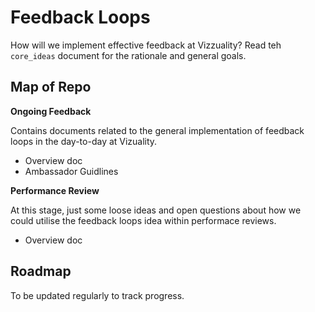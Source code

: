 # Feedback Loops

How will we implement effective feedback at Vizzuality? Read teh `core_ideas` document for the rationale and general goals.

## Map of Repo

**Ongoing Feedback**

Contains documents related to the general implementation of feedback loops in the day-to-day at Vizuality.

* Overview doc
* Ambassador Guidlines

**Performance Review**

At this stage, just some loose ideas and open questions about how we could utilise the feedback loops idea within performace reviews.

* Overview doc

## Roadmap

To be updated regularly to track progress.

